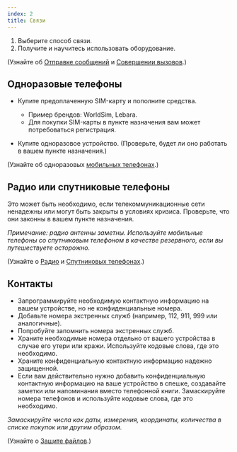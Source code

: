 ```yaml
---
index: 2
title: Связи
---
```

1. Выберите способ связи.
2. Получите и научитесь использовать оборудование.

(Узнайте об [Отправке сообщений](umbrella://communications/sending-a-message) и [Совершении вызовов](umbrella://communications/making-a-call).)

## Одноразовые телефоны

*   Купите предоплаченную SIM-карту и пополните средства.

    * Пример брендов: WorldSim, Lebara.
    * Для покупки SIM-карты в пункте назначения вам может потребоваться регистрация.

*   Купите одноразовое устройство. (Проверьте, будет ли оно работать в вашем пункте назначения.)

(Узнайте об одноразовых [мобильных телефонах](umbrella://communications/mobile-phones/beginner).)

## Радио или спутниковые телефоны

Это может быть необходимо, если телекоммуникационные сети ненадежны или могут быть закрыты в условиях кризиса. Проверьте, что они законны в вашем пункте назначения.

*Примечание: радио антенны заметны. Используйте мобильные телефоны со спутниковым телефоном в качестве резервного, если вы путешествуете осторожно.*

(Узнайте о [Радио](umbrella://communications/radios-and-satellite-phones/beginner) и [Спутниковых телефонах](umbrella://communications/radios-and-satellite-phones/advanced).)

## Контакты

*   Запрограммируйте необходимую контактную информацию на вашем устройстве, но не конфиденциальные номера.
*   Добавьте номера экстренных служб (например, 112, 911, 999 или аналогичные).
*   Попробуйте запомнить номера экстренных служб.
*   Храните необходимые номера отдельно от вашего устройства в случае его утери или кражи. Используйте кодовые слова, где это необходимо.
*   Храните конфиденциальную контактную информацию надежно защищенной.
*   Если вам действительно нужно добавить конфиденциальную контактную информацию на ваше устройство в спешке, создавайте заметки или напоминания вместо телефонной книги. Замаскируйте номера телефонов и используйте кодовые слова, где это необходимо.

*Замаскируйте числа как даты, измерения, координаты, количества в списке покупок или другим образом.*

(Узнайте о [Защите файлов](umbrella://information/protecting-files).)
